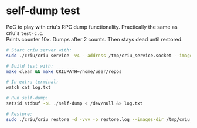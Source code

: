 # self-dump test

PoC to play with criu's RPC dump functionality. Practically the same as criu's `test-c.c`.  
Prints counter 10x. Dumps after 2 counts. Then stays dead until restored.
```sh
# Start criu server with:  
sudo ./criu/criu service -v4 --address /tmp/criu_service.socket --images-dir /tmp/criu_snapshot

# Build test with:
make clean && make CRIUPATH=/home/user/repos

# In extra terminal:  
watch cat log.txt

# Run self-dump:  
setsid stdbuf -oL ./self-dump < /dev/null &> log.txt

# Restore: 
sudo ./criu/criu restore -d -vvv -o restore.log --images-dir /tmp/criu_snapshot && echo OK
```